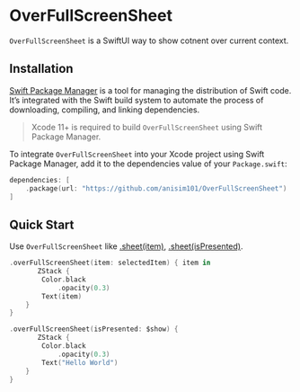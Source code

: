 # OverFullScreenSheet
`OverFullScreenSheet` is a SwiftUI way to show cotnent over current context.
## Installation
[Swift Package Manager](https://swift.org/package-manager/) is a tool for managing the distribution of Swift code. It’s integrated with the Swift build system to automate the process of downloading, compiling, and linking dependencies.

> Xcode 11+ is required to build `OverFullScreenSheet` using Swift Package Manager.

To integrate `OverFullScreenSheet` into your Xcode project using Swift Package Manager, add it to the dependencies value of your `Package.swift`:

```swift
dependencies: [
    .package(url: "https://github.com/anisim101/OverFullScreenSheet")
]
```
## Quick Start
Use `OverFullScreenSheet` like [.sheet(item)](https://developer.apple.com/documentation/swiftui/view/sheet(item:ondismiss:content:)/), [.sheet(isPresented)](https://developer.apple.com/documentation/swiftui/view/sheet(item:ondismiss:content:)/).
```swift
.overFullScreenSheet(item: selectedItem) { item in
       ZStack {
        Color.black
            .opacity(0.3)
        Text(item)
    }
}
```
```swift
.overFullScreenSheet(isPresented: $show) {
       ZStack {
        Color.black
            .opacity(0.3)
        Text("Hello World")
    }
}
```
